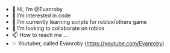 - 👋 Hi, I’m @Evanroby
- 👀 I’m interested in code
- 🌱 I’m currently learning scripts for roblox/others game
- 💞️ I’m looking to collaborate on roblox
- 📫 How to reach me ...
- ✨ Youtuber, called Evanroby (https://youtube.com/Evanroby)
